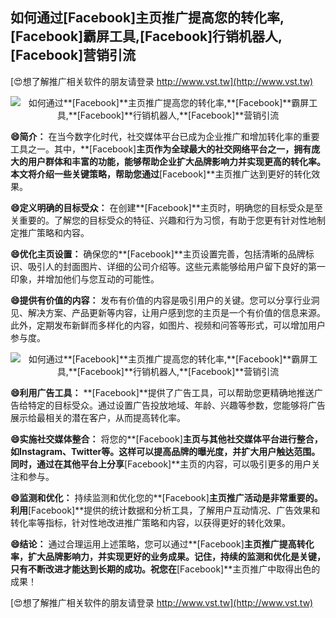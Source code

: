 ## **如何通过**[Facebook]**主页推广提高您的转化率,**[Facebook]**霸屏工具,**[Facebook]**行销机器人,**[Facebook]**营销引流**

[😍想了解推广相关软件的朋友请登录 http://www.vst.tw](http://www.vst.tw)

 <center><img src="https://vst.tw/MP4/tuiguang/png/2.png" alt="如何通过**[Facebook]**主页推广提高您的转化率,**[Facebook]**霸屏工具,**[Facebook]**行销机器人,**[Facebook]**营销引流"></center>

**😄简介：**
在当今数字化时代，社交媒体平台已成为企业推广和增加转化率的重要工具之一。其中，**[Facebook]**主页作为全球最大的社交网络平台之一，拥有庞大的用户群体和丰富的功能，能够帮助企业扩大品牌影响力并实现更高的转化率。本文将介绍一些关键策略，帮助您通过**[Facebook]**主页推广达到更好的转化效果。

**😄定义明确的目标受众：**
在创建**[Facebook]**主页时，明确您的目标受众是至关重要的。了解您的目标受众的特征、兴趣和行为习惯，有助于您更有针对性地制定推广策略和内容。

**😄优化主页设置：**
确保您的**[Facebook]**主页设置完善，包括清晰的品牌标识、吸引人的封面图片、详细的公司介绍等。这些元素能够给用户留下良好的第一印象，并增加他们与您互动的可能性。

**😄提供有价值的内容：**
发布有价值的内容是吸引用户的关键。您可以分享行业洞见、解决方案、产品更新等内容，让用户感到您的主页是一个有价值的信息来源。此外，定期发布新鲜而多样化的内容，如图片、视频和问答等形式，可以增加用户参与度。

 <center><img src="https://vst.tw/MP4/tuiguang/png/5.png" alt="如何通过**[Facebook]**主页推广提高您的转化率,**[Facebook]**霸屏工具,**[Facebook]**行销机器人,**[Facebook]**营销引流"></center>

**😄利用广告工具：**
**[Facebook]**提供了广告工具，可以帮助您更精确地推送广告给特定的目标受众。通过设置广告投放地域、年龄、兴趣等参数，您能够将广告展示给最相关的潜在客户，从而提高转化率。

**😄实施社交媒体整合：**
将您的**[Facebook]**主页与其他社交媒体平台进行整合，如Instagram、Twitter等。这样可以提高品牌的曝光度，并扩大用户触达范围。同时，通过在其他平台上分享**[Facebook]**主页的内容，可以吸引更多的用户关注和参与。

**😄监测和优化：**
持续监测和优化您的**[Facebook]**主页推广活动是非常重要的。利用**[Facebook]**提供的统计数据和分析工具，了解用户互动情况、广告效果和转化率等指标，针对性地改进推广策略和内容，以获得更好的转化效果。

**😄结论：**
通过合理运用上述策略，您可以通过**[Facebook]**主页推广提高转化率，扩大品牌影响力，并实现更好的业务成果。记住，持续的监测和优化是关键，只有不断改进才能达到长期的成功。祝您在**[Facebook]**主页推广中取得出色的成果！

[😍想了解推广相关软件的朋友请登录 http://www.vst.tw](http://www.vst.tw)



